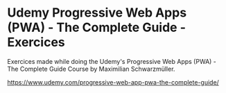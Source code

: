 # Udemy Progressive Web Apps (PWA) - The Complete Guide - Exercices

Exercices made while doing the Udemy's Progressive Web Apps (PWA) - The Complete Guide Course by Maximilian Schwarzmüller.

https://www.udemy.com/progressive-web-app-pwa-the-complete-guide/

